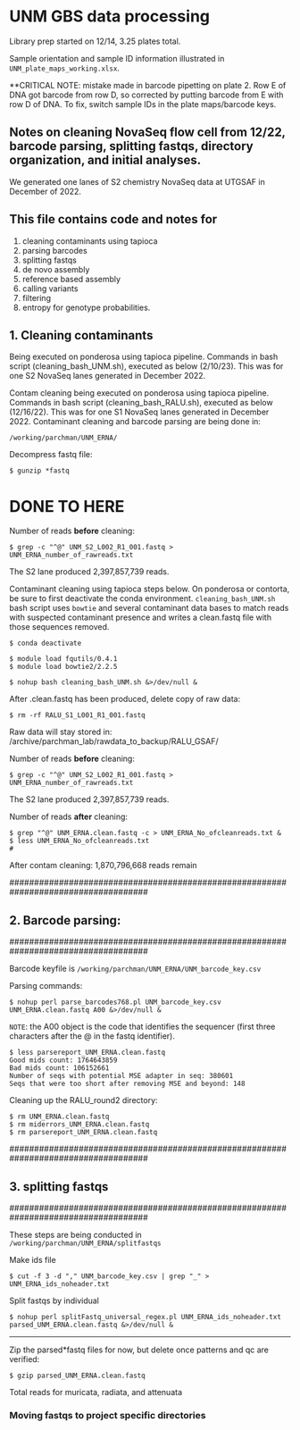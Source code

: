 # UNM GBS data processing

Library prep started on 12/14, 3.25 plates total.


Sample orientation and sample ID information illustrated in `UNM_plate_maps_working.xlsx`.


**CRITICAL NOTE: mistake made in barcode pipetting on plate 2. Row E of DNA got barcode from row D, so corrected by putting barcode from E with row D of DNA. To fix, switch sample IDs in the plate maps/barcode keys.

## Notes on cleaning NovaSeq flow cell from 12/22, barcode parsing, splitting fastqs, directory organization, and initial analyses.


We generated one lanes of S2 chemistry NovaSeq data at UTGSAF in December of 2022.



## This file contains code and notes for
1) cleaning contaminants using tapioca
2) parsing barcodes
3) splitting fastqs 
4) de novo assembly
5) reference based assembly
6) calling variants
7) filtering
8) entropy for genotype probabilities.

## 1. Cleaning contaminants

Being executed on ponderosa using tapioca pipeline. Commands in bash script (cleaning_bash_UNM.sh), executed as below (2/10/23). This was for one S2 NovaSeq lanes generated in December 2022.



Contam cleaning being executed on ponderosa using tapioca pipeline. Commands in bash script (cleaning_bash_RALU.sh), executed as below (12/16/22). This was for one S1 NovaSeq lanes generated in December 2022. Contaminant cleaning and barcode parsing are being done in:

    /working/parchman/UNM_ERNA/


Decompress fastq file:

    $ gunzip *fastq

# DONE TO HERE 

Number of reads **before** cleaning:

    $ grep -c "^@" UNM_S2_L002_R1_001.fastq > UNM_ERNA_number_of_rawreads.txt

The S2 lane produced 2,397,857,739 reads.



Contaminant cleaning using tapioca steps below. On ponderosa or contorta, be sure to first deactivate the conda environment. `cleaning_bash_UNM.sh` bash script uses `bowtie` and several contaminant data bases to match reads with suspected contaminant presence and writes a clean.fastq file with those sequences removed.

    $ conda deactivate

    $ module load fqutils/0.4.1
    $ module load bowtie2/2.2.5
    
    $ nohup bash cleaning_bash_UNM.sh &>/dev/null &


After .clean.fastq has been produced, delete copy of raw data:

    $ rm -rf RALU_S1_L001_R1_001.fastq

Raw data will stay stored in: /archive/parchman_lab/rawdata_to_backup/RALU_GSAF/

Number of reads **before** cleaning:

    $ grep -c "^@" UNM_S2_L002_R1_001.fastq > UNM_ERNA_number_of_rawreads.txt

The S2 lane produced 2,397,857,739 reads.


Number of reads **after** cleaning:

    $ grep "^@" UNM_ERNA.clean.fastq -c > UNM_ERNA_No_ofcleanreads.txt &
    $ less UNM_ERNA_No_ofcleanreads.txt
    #  

After contam cleaning: 1,870,796,668 reads remain

####################################################################################
## 2. Barcode parsing:
####################################################################################

Barcode keyfile is `/working/parchman/UNM_ERNA/UNM_barcode_key.csv`

Parsing commands:

    $ nohup perl parse_barcodes768.pl UNM_barcode_key.csv UNM_ERNA.clean.fastq A00 &>/dev/null &



`NOTE`: the A00 object is the code that identifies the sequencer (first three characters after the @ in the fastq identifier).

    $ less parsereport_UNM_ERNA.clean.fastq
    Good mids count: 1764643859
    Bad mids count: 106152661
    Number of seqs with potential MSE adapter in seq: 380601
    Seqs that were too short after removing MSE and beyond: 148


Cleaning up the RALU_round2 directory:

    $ rm UNM_ERNA.clean.fastq
    $ rm miderrors_UNM_ERNA.clean.fastq
    $ rm parsereport_UNM_ERNA.clean.fastq



####################################################################################
## 3. splitting fastqs
####################################################################################

These steps are being conducted in `/working/parchman/UNM_ERNA/splitfastqs`

Make ids file 

    $ cut -f 3 -d "," UNM_barcode_key.csv | grep "_" > UNM_ERNA_ids_noheader.txt

Split fastqs by individual

    $ nohup perl splitFastq_universal_regex.pl UNM_ERNA_ids_noheader.txt parsed_UNM_ERNA.clean.fastq &>/dev/null &

    
************************************

Zip the parsed*fastq files for now, but delete once patterns and qc are verified:

    $ gzip parsed_UNM_ERNA.clean.fastq

Total reads for muricata, radiata, and attenuata


### Moving fastqs to project specific directories
